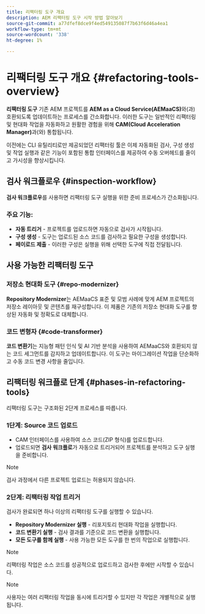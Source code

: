 ```yaml
---
title: 리팩터링 도구 개요
description: AEM 리팩터링 도구 시작 방법 알아보기
source-git-commit: a77dfef8dce9f4ed549135087f7b63f6d46a4ea1
workflow-type: tm+mt
source-wordcount: '338'
ht-degree: 1%

---
```



<!-- Alexandru: temporarily commeting this out, since it breaks validation

>[!CONTEXTUALHELP]
>id="aemcloud_rs_overview"
>title="Overview"
>abstract="Refactoring Tools is a solution developed by Adobe to help refactor existing AEM projects for compatibility with AEM as a Cloud Service. The tools are executed via Cloud Acceleration Manager (CAM) and automate key modernization tasks."
>additional-url="https://experienceleague.adobe.com/docs/experience-manager-cloud-service/content/migration-journey/cloud-migration/content-transfer-tool/guidelines-best-practices-content-transfer-tool.html" text="Guidelines and Best Practices"

-->

# 리팩터링 도구 개요 {#refactoring-tools-overview}

**리팩터링 도구** 기존 AEM 프로젝트를 **AEM as a Cloud Service(AEMaaCS)**&#x200B;와(과) 호환되도록 업데이트하는 프로세스를 간소화합니다. 이러한 도구는 일반적인 리팩터링 및 현대화 작업을 자동화하고 원활한 경험을 위해 **CAM(Cloud Acceleration Manager)**&#x200B;과(와) 통합됩니다.

이전에는 CLI 유틸리티로만 제공되었던 리팩터링 툴은 이제 자동화된 검사, 구성 생성 및 작업 실행과 같은 기능이 포함된 통합 인터페이스를 제공하여 수동 오버헤드를 줄이고 가시성을 향상시킵니다.

## 검사 워크플로우 {#inspection-workflow}

**검사 워크플로우**&#x200B;를 사용하면 리팩터링 도구 실행을 위한 준비 프로세스가 간소화됩니다.

### 주요 기능:

* **자동 트리거** - 프로젝트를 업로드하면 자동으로 검사가 시작됩니다.
* **구성 생성** - 도구는 업로드된 소스 코드를 검사하고 필요한 구성을 생성합니다.
* **페이로드 제출** - 이러한 구성은 실행을 위해 선택한 도구에 직접 전달됩니다.

## 사용 가능한 리팩터링 도구

### 저장소 현대화 도구 {#repo-modernizer}

**Repository Modernizer**&#x200B;는 AEMaaCS 표준 및 모범 사례에 맞게 AEM 프로젝트의 저장소 레이아웃 및 콘텐츠를 재구성합니다. 이 제품은 기존의 저장소 현대화 도구를 향상된 자동화 및 정확도로 대체합니다.

### 코드 변형자 {#code-transformer}

**코드 변환기**&#x200B;는 지능형 패턴 인식 및 AI 기반 분석을 사용하여 AEMaaCS와 호환되지 않는 코드 세그먼트를 감지하고 업데이트합니다. 이 도구는 마이그레이션 작업을 단순화하고 수동 코드 변경 사항을 줄입니다.

## 리팩터링 워크플로 단계 {#phases-in-refactoring-tools}

리팩터링 도구는 구조화된 2단계 프로세스를 따릅니다.

### 1단계: Source 코드 업로드

* CAM 인터페이스를 사용하여 소스 코드(ZIP 형식)를 업로드합니다.
* 업로드되면 **검사 워크플로**&#x200B;가 자동으로 트리거되어 프로젝트를 분석하고 도구 실행을 준비합니다.

>[!NOTE]
>검사 과정에서 다른 프로젝트 업로드는 허용되지 않습니다.

### 2단계: 리팩터링 작업 트리거

검사가 완료되면 하나 이상의 리팩터링 도구를 실행할 수 있습니다.

* **Repository Modernizer 실행** - 리포지토리 현대화 작업을 실행합니다.
* **코드 변환기 실행** - 검사 결과를 기준으로 코드 변환을 실행합니다.
* **모든 도구를 함께 실행** - 사용 가능한 모든 도구를 한 번의 작업으로 실행합니다.

>[!NOTE]
>리팩터링 작업은 소스 코드를 성공적으로 업로드하고 검사한 후에만 시작할 수 있습니다.

>[!NOTE]
>사용자는 여러 리팩터링 작업을 동시에 트리거할 수 있지만 각 작업은 개별적으로 실행됩니다.
